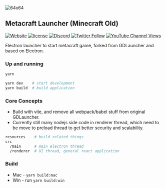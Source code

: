![64x64](https://user-images.githubusercontent.com/5381613/184220932-4ee68828-87f5-4cb5-8a8a-dcfb54353a7c.png)

## Metacraft Launcher (Minecraft Old)
[![Website](https://img.shields.io/website?down_message=offline&style=for-the-badge&up_color=blue&up_message=online&url=https%3A%2F%2Fmetacraft.cc)](https://metacraft.cc)
[![license](https://img.shields.io/github/license/Metacraft-Team/Metacraft-Launcher?style=for-the-badge)](https://gitlab.com/veloren/veloren/blob/master/LICENSE)
[![Discord](https://img.shields.io/discord/881890111644631122?label=Discord&style=for-the-badge)](http://discord.gg/yEv3qKhVBH)
[![Twitter Follow](https://img.shields.io/twitter/follow/MetacraftCC?color=green&logoColor=green&style=for-the-badge)](https://twitter.com/MetacraftCC)
[![YouTube Channel Views](https://img.shields.io/youtube/channel/views/UC-fAgQr5lxNVZU4_LVXmKOg?style=for-the-badge&label=Youtube%20Views)](https://www.youtube.com/channel/UC-fAgQr5lxNVZU4_LVXmKOg)

Electron launcher to start metacraft game, forked from GDLauncher and based on Electron.

### Up and running

```bash
yarn

yarn dev    # start development
yarn build  # build application
```

### Core Concepts

* Build with vite, and remove all webpack/babel stuff from original GDLauncher.
* Currently still many nodejs side code in renderer thread, which need to be move to preload thread to get better security and scalability.

```bash
resources    # build related things
src
  /main      # main electron thread
  /renderer  # UI thread, general react application
```

### Build

* Mac - `yarn build:mac`
* Win - run `yarn build:win`
